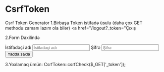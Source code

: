 # CsrfToken
Csrf Token Generator
1.Birbaşa Token istifadə üsulu (daha çox GET methodu zamanı lazım ola bilər)
<a href="/logout?_token=<?=CsrfToken::generateToken('logout')?>"Çıxış </a>

2.Form Daxilində

<form action="" method="post">
  <?php CsrfToken::csrfField();  ?>
  <label for="content">İstifadəçi adı</label>
  <input type="text" class="form-control" placeholder="İstifadəçi adı" name="username">
  <label for="content">Şifrə</label>
  <input type="text" class="form-control" placeholder="Şifrə" name="password">
  <button type="submit" class="btn btn-primary">Yadda saxla</button>
</form>


3.Yoxlamaq ümün:
CsrfToken::csrfCheck($_GET['_token']);
